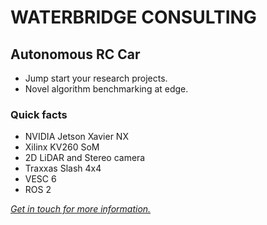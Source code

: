 # WATERBRIDGE CONSULTING

## Autonomous RC Car

- Jump start your research projects.
- Novel algorithm benchmarking at edge.

### Quick facts

- NVIDIA Jetson Xavier NX
- Xilinx KV260 SoM
- 2D LiDAR and Stereo camera
- Traxxas Slash 4x4
- VESC 6
- ROS 2

_[Get in touch for more information.](mailto:info@waterbridge.consulting)_
